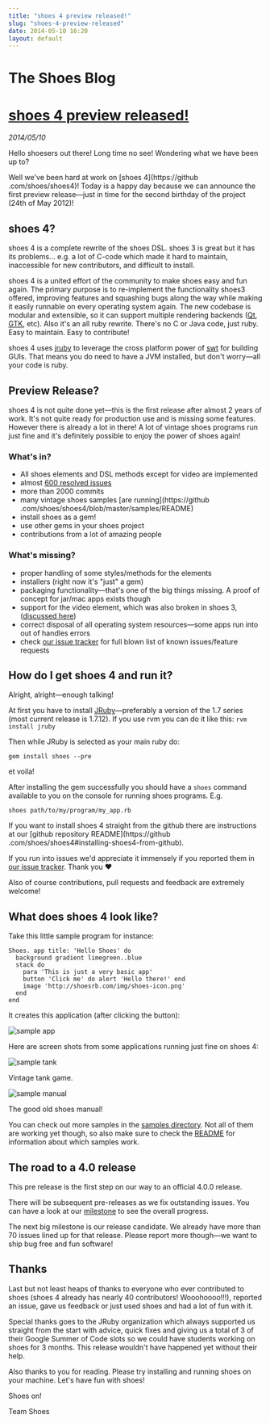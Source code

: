 ```yaml
---
title: "shoes 4 preview released!"
slug: "shoes-4-preview-released"
date: 2014-05-10 16:20
layout: default
---
```


<div class='hero-unit'>
  <h1>The Shoes Blog</h1>
</div>
<h1><a href="{{ post.url }}">shoes 4 preview released!</a></h1>
<em>2014/05/10</em>

Hello shoesers out there! Long time no see! Wondering what we have been up to?

Well we've been hard at work on [shoes 4](https://github
.com/shoes/shoes4)! Today is a happy day because we can announce the
first preview release—just in time for the second birthday of the project
(24th of May 2012)!

## shoes 4?

shoes 4 is a complete rewrite of the shoes DSL. shoes 3 is great but it has its
 problems... e.g. a lot of C-code which made it hard to maintain, inaccessible
 for new contributors, and difficult to install.

shoes 4 is a united effort of the community to make shoes easy and fun again.
 The primary purpose is to re-implement the functionality shoes3 offered,
 improving features and squashing bugs along the way while making it easily
 runnable on every operating system again. The new codebase is modular and
 extensible, so it can support multiple rendering backends
 ([Qt](http://qt-project.org/), [GTK](http://www.gtk.org/), etc). Also
 it's an all ruby rewrite. There's no C or Java code, just ruby. Easy to
 maintain. Easy to contribute!

shoes 4 uses [jruby](http://jruby.org/) to leverage the cross platform power of
[swt](http://www.eclipse.org/swt/) for building GUIs. That means you do need to have a
JVM installed, but don't worry—all your code is ruby.

## Preview Release?

shoes 4 is not quite done yet—this is the first release after almost 2 years
 of work. It's not quite ready for production use and is missing some
 features. However there is already a lot in there! A lot of vintage shoes
  programs run just fine and it's definitely possible to enjoy the power of
  shoes again!

### What's in?

* All shoes elements and DSL methods except for video are implemented
* almost [600 resolved issues](https://github.com/shoes/shoes4/issues?state=closed)
* more than 2000 commits
* many vintage shoes samples [are running](https://github
.com/shoes/shoes4/blob/master/samples/README)
* install shoes as a gem!
* use other gems in your shoes project
* contributions from a lot of amazing people

### What's missing?

* proper handling of some styles/methods for the elements
* installers (right now it's "just" a gem)
* packaging functionality—that's one of the big things missing. A proof of
concept for jar/mac apps exists though
* support for the video element, which was also broken in shoes 3, ([discussed here](https://github.com/shoes/shoes4/issues/113))
* correct disposal of all operating system resources—some apps run into
out of handles errors
* check [our issue tracker](https://github.com/shoes/shoes4/issues) for full
blown list of known issues/feature requests

## How do I get shoes 4 and run it?

Alright, alright—enough talking!

At first you have to install [JRuby](http://jruby.org/)—preferably a
version of the 1.7 series (most current release is 1.7.12). If you use rvm
you can do it like this: `rvm install jruby`

Then while JRuby is selected as your main ruby do:

    gem install shoes --pre

et voila!

After installing the gem successfully you should have a `shoes` command
available to you on the console for running shoes programs. E.g.

    shoes path/to/my/program/my_app.rb

If you want to install shoes 4 straight from the github there are
instructions at our [github repository README](https://github
.com/shoes/shoes4#installing-shoes4-from-github).

If you run into issues we'd appreciate it immensely if you reported them in [our issue tracker](https://github.com/shoes/shoes4/issues). Thank you ♥

Also of course contributions, pull requests and feedback are extremely welcome!

## What does shoes 4 look like?

Take this little sample program for instance:


<pre><code>Shoes. app title: 'Hello Shoes' do
  background gradient limegreen..blue
  stack do
    para 'This is just a very basic app'
    button 'Click me' do alert 'Hello there!' end
    image 'http://shoesrb.com/img/shoes-icon.png'
  end
end</code></pre>

It creates this application (after clicking the button):

![sample app](/img/sample_app.png)

Here are screen shots from some applications running just fine on shoes 4:

![sample tank](/img/sample_tank.png)

Vintage tank game.

![sample manual](/img/sample_manual.png)

The good old shoes manual!

You can check out more samples in the [samples directory](https://github.com/shoes/shoes4/blob/master/samples/).
Not all of them are working yet though, so also make sure to check the [README](https://github.com/shoes/shoes4/blob/master/samples/README)
for information about which samples work.

## The road to a 4.0 release

This pre release is the first step on our way to an official 4.0.0
release.

There will be subsequent pre-releases as we fix outstanding issues. You can have a look at our
[milestone](https://github.com/shoes/shoes4/issues/milestones) to see the overall progress.

The next big milestone is our release candidate. We already have more than 70 issues lined up
 for that release. Please report more though—we want to ship bug free and fun software!

## Thanks

Last but not least heaps of thanks to everyone who ever contributed to shoes
(shoes 4 already has nearly 40 contributors! Wooohoooo!!!), reported an issue,
gave us feedback or just used shoes and had a lot of fun with it.

Special thanks goes to the JRuby organization which always supported us
straight from the start with advice, quick fixes and giving us a total of 3
of their Google Summer of Code slots so we could have students working on
shoes for 3 months. This release wouldn't have happened yet without their help.

 Also thanks to you for reading. Please try installing and running shoes on your
 machine. Let's have fun with shoes!

 Shoes on!
 
 Team Shoes
